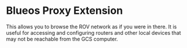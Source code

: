 # Blueos Proxy Extension

This allows you to browse the ROV network as if you were in there.
It is useful for accessing and configuring routers and other local devices that may not be reachable from the GCS computer.